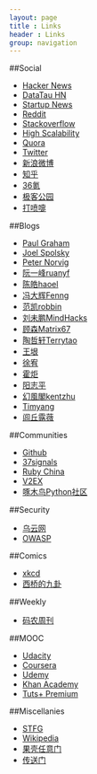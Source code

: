 ```yaml
---
layout: page
title : Links
header : Links
group: navigation
---
```


##Social

* [Hacker News](https://news.ycombinator.com/)
* [DataTau HN](http://www.datatau.com/)
* [Startup News](http://news.dbanotes.net/)
* [Reddit](http://www.reddit.com/)
* [Stackoverflow](http://stackoverflow.com/)
* [High Scalability](http://highscalability.com/)
* [Quora](http://www.quora.com/)
* [Twitter](http://twitter.com/)
* [新浪微博](http://weibo.com/)
* [知乎](http://www.zhihu.com/)
* [36氪](http://www.36kr.com/)
* [极客公园](http://www.geekpark.net/)
* [打喷嚏](http://www.dapenti.com/blog/)

##Blogs

* [Paul Graham](http://www.paulgraham.com/)
* [Joel Spolsky](http://www.joelonsoftware.com/)
* [Peter Norvig](http://norvig.com/)
* [阮一峰ruanyf](http://www.ruanyifeng.com/home.html)
* [陈皓haoel](http://coolshell.cn/)
* [冯大辉Fenng](http://www.dbanotes.net/)
* [范凯robbin](http://robbinfan.com/)
* [刘未鹏MindHacks](http://mindhacks.cn/)
* [顾森Matrix67](http://www.matrix67.com/blog/)
* [陶哲轩Terrytao](http://terrytao.wordpress.com/)
* [王垠](http://www.yinwang.org/)
* [徐宥](http://blog.youxu.info)
* [霍炬](http://blog.devep.net/)
* [阳志平](http://www.yangzhiping.com/)
* [幻風閣kentzhu](http://ikent.me/)
* [Timyang](http://timyang.net/)
* [闾丘露薇](http://www.my1510.cn/author.php?roseluqiu)

##Communities

* [Github](https://github.com)
* [37signals](http://37signals.com/)
* [Ruby China](http://ruby-china.org/)
* [V2EX](http://v2ex.com/)
* [啄木鸟Python社区](http://wiki.woodpecker.org.cn/)

##Security

* [乌云网](http://wooyun.org/)
* [OWASP](http://www.owasp.org/)

##Comics

* [xkcd](http://xkcd.com/)
* [西桥的九卦](http://blog.xiqiao.info/category/programmers)

##Weekly

* [码农周刊](http://weekly.manong.io/issues/)

##MOOC

* [Udacity](https://www.udacity.com/)
* [Coursera](https://class.coursera.org/)
* [Udemy](https://www.udemy.com/)
* [Khan Academy](https://www.khanacademy.org/)
* [Tuts+ Premium](https://tutsplus.com/)

##Miscellanies

* [STFG](https://www.google.com)
* [Wikipedia](https://en.wikipedia.org/)
* [果壳任意门](http://gate.guokr.com/)
* [传送门](http://chuansong.me/)

